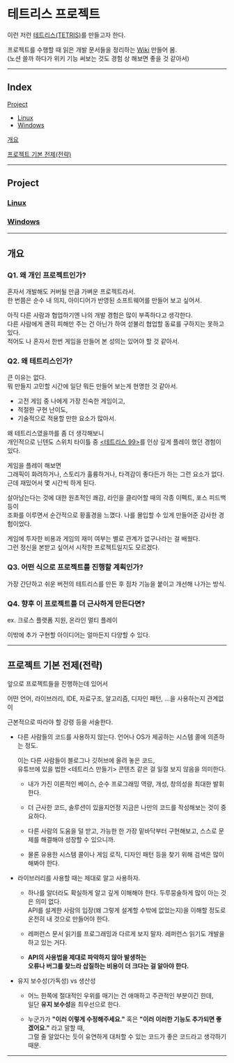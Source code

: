 # 테트리스 프로젝트

이런 저런 [테트리스(TETRIS)](https://en.wikipedia.org/wiki/Tetris)를 만들고자 한다.  

프로젝트를 수행할 때 읽은 개발 문서들을 정리하는 [Wiki](https://github.com/keunbum/Tetris/wiki) 만들어 봄.  
(노션 쓸까 하다가 위키 기능 써보는 것도 경험 상 해보면 좋을 것 같아서)

---

## Index

[Project](#project)

- [Linux](#linux)
- [Windows](#windows)

[개요](#개요)

[프로젝트 기본 전제(전략)](#프로젝트-기본-전제전략)  

---

## Project

### [Linux](./Linux/README.md)

### [Windows](./Windows/README.md)

---

## 개요

### Q1. 왜 개인 프로젝트인가?

혼자서 개발해도 커버될 만큼 가벼운 프로젝트라서.  
한 번쯤은 순수 내 의지, 아이디어가 반영된 소프트웨어를 만들어 보고 싶어서.  

아직 다른 사람과 협업하기엔 나의 개발 경험은 많이 부족하다고 생각한다.  
다른 사람에게 괜히 피해만 주는 건 아닌가 하여 섣불리 협업할 동료를 구하지는 못하고 있다.  
적어도 나 혼자서 한번 게임을 만들어 본 성의는 있어야 할 것 같아서.

### Q2. 왜 테트리스인가?

큰 이유는 없다.  
뭐 만들지 고민할 시간에 일단 뭐든 만들어 보는게 현명한 것 같아서.  

- 고전 게임 중 나에게 가장 친숙한 게임이고,  
- 적절한 구현 난이도,  
- 기술적으로 적용할 만한 요소가 많아서.  

왜 테트리스였을까를 좀 더 생각해보니  
개인적으로 닌텐도 스위치 타이틀 중 [<테트리스 99>](https://namu.wiki/w/TETRIS%2099)를 인상 깊게 플레이 했던 경험이 있다.  

게임을 플레이 해보면  
그래픽이 화려하거나, 스토리가 훌륭하거나, 타격감이 좋다든가 하는 그런 요소가 없다.  
근데 재밌어서 몇 시간씩 하게 된다.  

살아남는다는 것에 대한 원초적인 쾌감, 라인을 클리어할 때의 각종 이펙트, 포스 피드백 등이  
조화를 이루면서 순간적으로 황홀경을 느꼈다. 나를 몰입할 수 있게 만들어준 감사한 경험이었다.  

게임에 투자한 비용과 게임의 재미 여부는 별로 관계가 없구나라는 걸 배웠다.  
그런 정신을 본받고 싶어서 시작한 프로젝트일지도 모르겠다.


### Q3. 어떤 식으로 프로젝트를 진행할 계획인가?

가장 간단하고 쉬운 버전의 테트리스를 만든 후 점차 기능을 붙이고 개선해 나가는 방식.  

### Q4. 향후 이 프로젝트를 더 근사하게 만든다면?

ex. 크로스 플랫폼 지원, 온라인 멀티 플레이  

이밖에 추가 구현할 아이디어는 얼마든지 다양할 수 있다.  

---

## 프로젝트 기본 전제(전략)

앞으로 프로젝트들을 진행하는데 있어서  

어떤 언어, 라이브러리, IDE, 자료구조, 알고리즘, 디자인 패턴, ...을 사용하는지 관계없이  

근본적으로 따라야 할 강령 등을 서술한다.



- 다른 사람들의 코드를 사용하지 않는다. 언어나 OS가 제공하는 시스템 콜에 의존하는 정도.
  
  이는 다른 사람들이 블로그나 깃허브에 올려 놓은 코드,  
  유튜브에 있을 법한 <테트리스 만들기> 콘텐츠 같은 걸 일절 보지 않음을 의미한다.  

  - 내가 가진 이론적인 베이스, 순수 프로그래밍 역량, 개성, 창의성을 최대한 발휘한다.  

  - 더 근사한 코드, 솔루션이 있을지언정 지금은 나만의 코드를 작성해보는 것이 중요하다.  

  - 다른 사람의 도움을 덜 받고, 가능한 한 가장 밑바닥부터 구현해보고, 스스로 문제를 해결해야 성장할 수 있으니까.  

  - 물론 유용한 시스템 콜이나 게임 로직, 디자인 패턴 등을 찾기 위해 검색은 많이 해봐야 한다.  



- 라이브러리를 사용할 때는 제대로 알고 사용하자.  

  - 하나를 알더라도 확실하게 알고 깊게 이해해야 한다. 두루뭉술하게 많이 아는 것은 의미 없다.  
    API를 설계한 사람의 입장(왜 그렇게 설계할 수밖에 없었는지)을 이해할 정도로 온전히 내 것으로 만들어야 한다.

  - 레퍼런스 문서 읽기를 프로그래밍과 다르게 보지 말자. 레퍼런스 읽기도 개발을 하고 있는 거다.
    
  - **API의 사용법을 제대로 파악하지 않아 발생하는  
    오류나 버그를 찾느라 삽질하는 비용이 더 크다는 걸 알아야 한다.**
  
    

- 유지 보수성(가독성) vs 생산성
  - 어느 한쪽에 절대적인 우위를 매기는 건 애매하고 주관적인 부분이긴 한데,  
  일단 **유지 보수성**을 최우선으로 한다.  

  - 누군가가 **"이러 이렇게 수정해주세요."** 혹은 **"이러 이러한 기능도 추가되면 좋겠어요."** 라고 말할 때,  
  그럴 줄 알았다는 듯이 유연하게 대처할 수 있는 코드가 좋은 코드라고 생각하기 때문.


---
